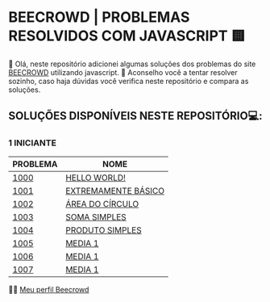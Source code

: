 # BEECROWD | PROBLEMAS RESOLVIDOS COM JAVASCRIPT 🟨

👋 Olá, neste repositório adicionei algumas soluções dos problemas do site [BEECROWD](https://www.beecrowd.com.br/) utilizando javascript.
🧠 Aconselho você a tentar resolver sozinho, caso haja dúvidas você verifica neste repositório e compara as soluções.

## SOLUÇÕES DISPONÍVEIS NESTE REPOSITÓRIO💻: 

### 1 INICIANTE
|PROBLEMA| NOME |
|--|--|
| [1000](https://www.beecrowd.com.br/judge/pt/problems/view/1000) |[HELLO WORLD!](https://github.com/makleydson/beecrowd_problems/blob/master/1000/helloWorld.js)  |
| [1001](https://www.beecrowd.com.br/judge/pt/problems/view/1001) |[EXTREMAMENTE BÁSICO](https://github.com/makleydson/beecrowd_problems/blob/master/1001/extremamenteBasico.js)  |
| [1002](https://www.beecrowd.com.br/judge/pt/problems/view/1002) |[ÁREA DO CÍRCULO](https://github.com/makleydson/beecrowd_problems/blob/master/1002/areaDoCirculo.js)  |
| [1003](https://www.beecrowd.com.br/judge/pt/problems/view/1003) |[SOMA SIMPLES](https://github.com/makleydson/beecrowd_problems/blob/master/1003/somaSimples.js)  |
| [1004](https://www.beecrowd.com.br/judge/pt/problems/view/1004) |[PRODUTO SIMPLES](https://github.com/makleydson/beecrowd_problems/blob/master/1004/produtoSimples.js)  |
| [1005](https://www.beecrowd.com.br/judge/pt/problems/view/1005) |[MEDIA 1](https://github.com/makleydson/beecrowd_problems/blob/master/1005/media1.js) |
| [1006](https://www.beecrowd.com.br/judge/pt/problems/view/1006) |[MEDIA 1](https://github.com/makleydson/beecrowd_problems/blob/master/1006/media2.js) |
| [1007](https://www.beecrowd.com.br/judge/pt/problems/view/1007) |[MEDIA 1](https://github.com/makleydson/beecrowd_problems/blob/master/1007/diferenca.js) |


👨‍💻 [Meu perfil Beecrowd](https://www.beecrowd.com.br/judge/pt/profile/684588)
